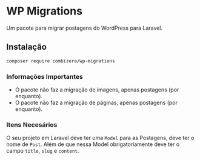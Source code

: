 # WP Migrations

Um pacote para migrar postagens do WordPress para Laravel.

## Instalação

```bash
composer require combizera/wp-migrations
```

### Informações Importantes

- O pacote não faz a migração de imagens, apenas postagens (por enquanto).
- O pacote não faz a migração de páginas, apenas postagens (por enquanto).

### Itens Necesários

O seu projeto em Laravel deve ter uma `Model` para as Postagens, deve ter o nome de `Post`. Além de que nessa Model obrigatoriamente deve ter o campo `title`, `slug` e `content`.
